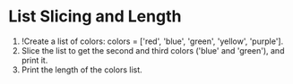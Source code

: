 # List Slicing and Length

1. !Create a list of colors: colors = ['red', 'blue', 'green', 'yellow', 'purple'].
2. Slice the list to get the second and third colors ('blue' and 'green'), and print it.
3. Print the length of the colors list.
